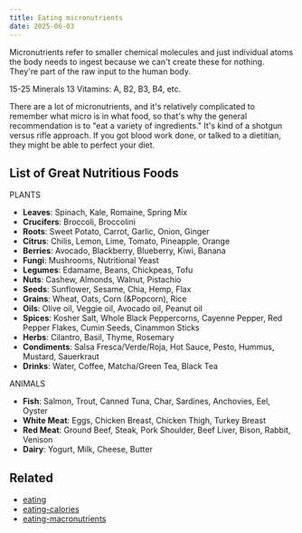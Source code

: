 ```yaml
---
title: Eating micronutrients
date: 2025-06-03
---
```

Micronutrients refer to smaller chemical molecules and just individual atoms the body needs to ingest because we can't create these for nothing. They're part of the raw input to the human body.

15-25 Minerals
13 Vitamins: A, B2, B3, B4, etc.

There are a lot of micronutrients, and it's relatively complicated to remember what micro is in what food, so that's why the general recommendation is to "eat a variety of ingredients." It's kind of a shotgun versus rifle approach. If you got blood work done, or talked to a dietitian, they might be able to perfect your diet.

## List of Great Nutritious Foods
PLANTS
- **Leaves**: Spinach, Kale, Romaine, Spring Mix
- **Crucifers**: Broccoli, Broccolini
- **Roots**: Sweet Potato, Carrot, Garlic, Onion, Ginger
- **Citrus**: Chilis, Lemon, Lime, Tomato, Pineapple, Orange
- **Berries**: Avocado, Blackberry, Blueberry, Kiwi, Banana
- **Fungi**: Mushrooms, Nutritional Yeast
- **Legumes**: Edamame, Beans, Chickpeas, Tofu
- **Nuts**: Cashew, Almonds, Walnut, Pistachio
- **Seeds**: Sunflower, Sesame, Chia, Hemp, Flax
- **Grains**: Wheat, Oats, Corn (&Popcorn), Rice
- **Oils**: Olive oil, Veggie oil, Avocado oil, Peanut oil
- **Spices**: Kosher Salt, Whole Black Peppercorns, Cayenne Pepper, Red Pepper Flakes, Cumin Seeds, Cinammon Sticks
- **Herbs**: Cilantro, Basil, Thyme, Rosemary
- **Condiments**: Salsa Fresca/Verde/Roja, Hot Sauce, Pesto, Hummus, Mustard, Sauerkraut
- **Drinks**: Water, Coffee, Matcha/Green Tea, Black Tea

ANIMALS
- **Fish**: Salmon, Trout, Canned Tuna, Char, Sardines, Anchovies, Eel, Oyster
- **White Meat**: Eggs, Chicken Breast, Chicken Thigh, Turkey Breast
- **Red Meat**: Ground Beef, Steak, Pork Shoulder, Beef Liver, Bison, Rabbit, Venison
- **Dairy**: Yogurt, Milk, Cheese, Butter

## Related
- [eating](/eating)
- [eating-calories](/eating-calories)
- [eating-macronutrients](/eating-macronutrients)